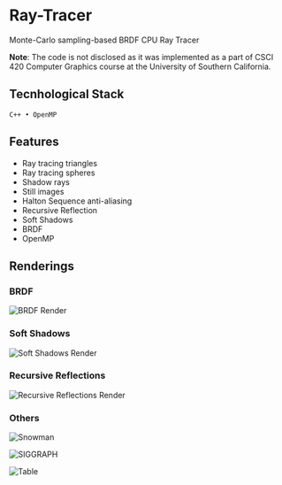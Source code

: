 # Ray-Tracer
Monte-Carlo sampling-based BRDF CPU Ray Tracer

**Note**: The code is not disclosed as it was implemented as a part of CSCI 420 Computer Graphics course at the University of Southern California.

## Tecnhological Stack
`C++ • OpenMP`

## Features
- Ray tracing triangles
- Ray tracing spheres
- Shadow rays
- Still images
- Halton Sequence anti-aliasing
- Recursive Reflection
- Soft Shadows
- BRDF
- OpenMP

## Renderings

### BRDF
![BRDF Render](https://github.com/pratik-dhende/Ray-Tracer/assets/55596801/44106b1a-80df-4590-b8fc-626ca6acc4d4)

### Soft Shadows
![Soft Shadows Render](https://github.com/pratik-dhende/Ray-Tracer/assets/55596801/4d9ad9ff-1a8f-4a5c-a314-c32b0a1a40a9)

### Recursive Reflections
![Recursive Reflections Render](https://github.com/pratik-dhende/Ray-Tracer/assets/55596801/0923fe72-96df-4f4c-ab37-4e7e1e44caea)

### Others
![Snowman](https://github.com/pratik-dhende/Ray-Tracer/assets/55596801/8b48dac4-537a-4bb5-ae30-a0173fd6d1f0)

![SIGGRAPH](https://github.com/pratik-dhende/Ray-Tracer/assets/55596801/d6af8b36-d030-47fa-9594-69667fd75b90)

![Table](https://github.com/pratik-dhende/Ray-Tracer/assets/55596801/73532fb8-d72e-4f95-9582-3c483504509b)
